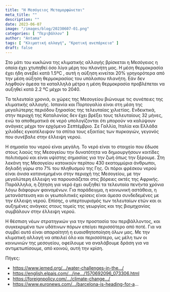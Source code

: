 ```yaml
---
title: "Η Μεσόγειος Μεταμορφώνεται"
meta_title: ""
description: ""
date: 2023-06-07
image: "/images/blog/20230607-01.png"
categories: [ "Περιβάλλον" ]
author: "Antama"
tags: [ "Κλιματική αλλαγή", "Κρατική ανεπάρκεια" ]
draft: false
---
```


Στο μάτι του κυκλώνα της κλιματικής αλλαγής βρίσκεται η Μεσόγειος η οποία έχει χτυπηθεί όσο λίγα μέρη του πλανήτη μας. Η
μέση θερμοκρασία έχει ήδη ανεβεί κατά 1.5ºC , αυτή η αύξηση κινείται 20% γρηγορότερα από την μέση αύξηση θερμοκρασίας
του υπόλοιπου πλανήτη. Εάν δεν ληφθούν άμεσα τα καταλληλά μέτρα η μέση θερμοκρασία προβλέπεται να αυξηθεί κατά 2.2 ºC
μέχρι το 2040.

Τα τελευταία χρονιά, οι χώρες της Μεσογείου βιώνουμε τις συνέπειες της κλιματικής αλλαγής. Ισπανία και Πορτογαλία είναι
στη μέση της μεγαλύτερης περιόδου ξηρασίας της τελευταίας χιλιετίας. Ενδεικτικά, στην περιοχή της Καταλονίας δεν έχει
βρέξει τους τελευταίους 32 μήνες, ενώ τα αποθεματικά σε νερό υπολογίζονται ότι μπορούν να καλύψουν ανάγκες μέχρι τον
ερχόμενο Σεπτέμβριο. Σε Γαλλία, Ιταλία και Ελλάδα χιλιάδες εγκατέλειψαν τα σπίτια τους εξαιτίας των πυρκαγιών, γεγονός
που συνέβαλε στην έλλειψη νερού.

Η σημασία του νερού είναι μεγάλη. Το νερό είναι το στοιχείο που έδωσε στους λαούς της Μεσογείου την δυνατότητα να
δημιουργήσουν κοιτίδες πολιτισμού και είναι υψίστης σημασίας για την ζωή όπως την ξέρουμε. Στη λεκάνη της Μεσογείου
κατοικούν περίπου 430 εκατομμύρια άνθρωποι, δηλαδή γύρω στο 7% του πληθυσμού της Γης. Οι πόροι φρέσκου νερού είναι άνισα
κατανεμημένοι στην περιοχή της Μεσογείου, με την μεγαλύτερη έλλειψη να παρουσιάζεται στις βόρειες ακτές της Αφρικής.
Παράλληλα, η ζήτηση για νερό έχει αυξηθεί τα τελευταία πενήντα χρόνια λόγω διάφορων φαινομένων. Για παράδειγμα, η
κοινωνική αστάθεια, η μετανάστευση και οι γεωπολιτικές κρίσεις είναι άμεσα συνδεδεμένες με την έλλειψη νερού. Επίσης, ο
υπερτουρισμός των τελευταίων ετών και οι αυξημένες ανάγκες στους τομείς της γεωργίας και της βιομηχανίας συμβάλουν στην
έλλειψη νερού.

Η θέσπιση νέων στρατηγικών για την προστασία του περιβάλλοντος, και συγκεκριμένα των υδάτινων πόρων επείγει περισσότερο
από ποτέ. Για να συμβεί αυτό είναι απαραίτητή η ευαισθητοποίηση όλων μας. Με την κλιματική αλλαγή να απειλεί όλο και
περισσότερο, ως μέλη των οι κοινωνιών της μεσογείου, οφείλουμε να αναλάβουμε δράση για να αντιμετωπίσουμε, από κοινού,
αυτή την κρίση.

Πήγες:

- https://www.iemed.org/.../water-challenges-in-the.../
- https://english.elpais.com/.../ine.../1570692096_073306.html
- https://foreignpolicy.com/.../climate-change.../
- https://www.euronews.com/.../barcelona-is-heading-for-a...
